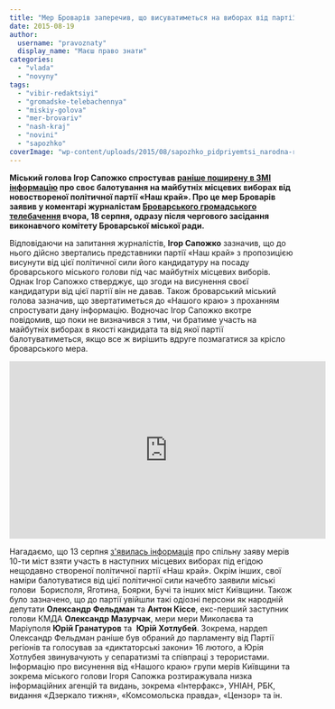 ```yaml
---
title: "Мер Броварів заперечив, що висуватиметься на виборах від партії «Наш край» - ВІДЕО"
date: 2015-08-19
author: 
  username: "pravoznaty"
  display_name: "Маєш право знати"
categories: 
  - "vlada"
  - "novyny"
tags: 
  - "vibir-redaktsiyi"
  - "gromadske-telebachennya"
  - "miskiy-golova"
  - "mer-brovariv"
  - "nash-kraj"
  - "novini"
  - "sapozhko"
coverImage: "wp-content/uploads/2015/08/sapozhko_pidpriyemtsi_narodna-rada08-1024x678.jpg"
---
```


**Міський голова Ігор Сапожко спростував [раніше поширену в ЗМІ інформацію](http://ua.interfax.com.ua/news/press-conference/283681.html) про своє балотування на майбутніх місцевих виборах від новоствореної політичної партії «Наш край». Про це мер Броварів заявив у коментарі журналістам [Броварського громадського телебачення](https://www.facebook.com/hromadskebro.tv?fref=ts) вчора, 18 серпня, одразу після чергового засідання виконавчого комітету Броварської міської ради.**

Відповідаючи на запитання журналістів, **Ігор Сапожко** зазначив, що до нього дійсно звертались представники партії «Наш край» з пропозицією висунути від цієї політичної сили його кандидатуру на посаду броварського міського голови під час майбутніх місцевих виборів. Однак Ігор Сапожко стверджує, що згоди на висунення своєї кандидатури від цієї партії він не давав. Також броварський міський голова зазначив, що звертатиметься до «Нашого краю» з проханням спростувати дану інформацію. Водночас Ігор Сапожко вкотре повідомив, що поки не визначився з тим, чи братиме участь на майбутніх виборах в якості кандидата та від якої партії балотуватиметься, якщо все ж вирішить вдруге позмагатися за крісло броварського мера.

<iframe src="https://www.youtube.com/embed/MG-4G5YTlwo" width="560" height="315" frameborder="0" allowfullscreen="allowfullscreen"></iframe>

Нагадаємо, що 13 серпня [з'явилась інформація](http://ua.interfax.com.ua/news/press-conference/283681.html) про спільну заяву мерів 10-ти міст взяти участь в наступних місцевих виборах під егідою нещодавно створеної політичної партії «Наш край». Окрім інших, свої наміри балотуватися від цієї політичної сили начебто заявили міські голови  Борисполя, Яготина, Боярки, Бучі та інших міст Київщини. Також було зазначено, що до партії увійшли такі одіозні персони як народній депутати **Олександр Фельдман** та **Антон Кіссе**, екс-перший заступник голови КМДА **Олександр Мазурчак**, мери мери Миколаєва та Маріуполя **Юрій Гранатуров** та  **Юрій Хотлубей**. Зокрема, нардеп Олександр Фельдман раніше був обраний до парламенту від Партії регіонів та голосував за «диктаторські закони» 16 лютого, а Юрія Хотлубея звинувачують у сепаратизмі та співпраці з терористами. Інформацію про висунення від «Нашого краю» групи мерів Київщини та зокрема міського голови Ігоря Сапожка розтиражувала низка інформаційних агенцій та видань, зокрема «Інтерфакс», УНІАН, РБК, видання «Дзеркало тижня», «Комсомольска правда», «Цензор» та ін.
